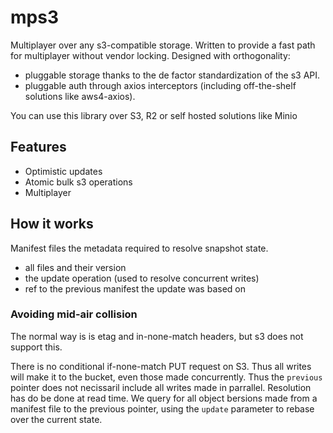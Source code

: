 # mps3
Multiplayer over any s3-compatible storage. Written to provide a fast path for multiplayer without vendor locking. Designed with orthogonality:
- pluggable storage thanks to the de factor standardization of the s3 API.
- pluggable auth through axios interceptors (including off-the-shelf solutions like aws4-axios).

You can use this library over S3, R2 or self hosted solutions like Minio

## Features

- Optimistic updates
- Atomic bulk s3 operations
- Multiplayer

## How it works

Manifest files the metadata required to resolve snapshot state.
- all files and their version
- the update operation (used to resolve concurrent writes)
- ref to the previous manifest the update was based on


### Avoiding mid-air collision

The normal way is is etag and in-none-match headers, but s3 does not support this.

There is no conditional if-none-match PUT request on S3. Thus all writes will make it to the bucket, even those made concurrently. Thus the `previous` pointer does not necissaril include all writes made in parrallel. Resolution has do be done at read time. We query for all object bersions made from a manifest file to the previous pointer, using the `update` parameter to rebase over the current state.
